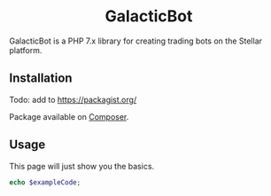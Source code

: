 <h1 align="center">GalacticBot</h1>

GalacticBot is a PHP 7.x library for creating trading bots on the Stellar platform.

## Installation

Todo: add to https://packagist.org/

Package available on [Composer](https://packagist.org/packages/unwindnl/galacticbot).

## Usage 

This page will just show you the basics.

```php
echo $exampleCode;
```

